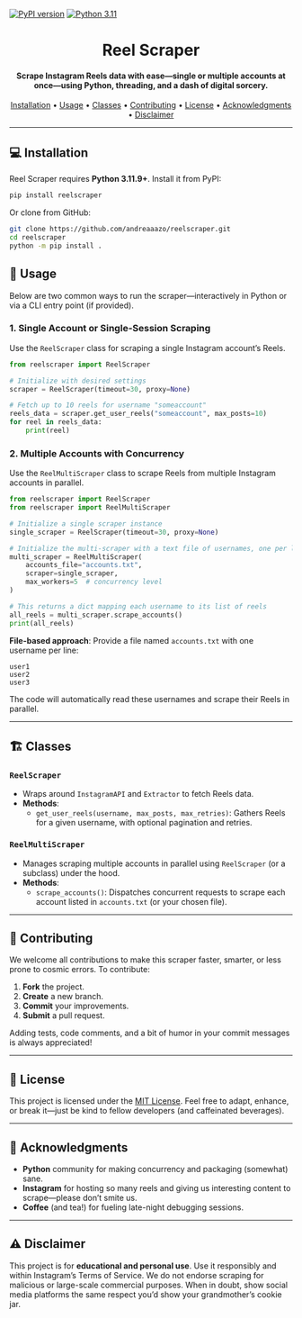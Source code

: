 [![PyPI version](https://img.shields.io/pypi/v/reelscraper.svg)](https://pypi.org/project/reelscraper/)
[![Python 3.11](https://github.com/andreaaazo/reelscraper/actions/workflows/tests.yml/badge.svg?branch=master)](https://github.com/andreaaazo/reelscraper/actions/workflows/tests.yml)

<h1 align="center">
  Reel Scraper
  <br>
</h1>

<h4 align="center">
Scrape Instagram Reels data with ease—single or multiple accounts at once—using Python, threading, and a dash of digital sorcery. 
</h4>

<p align="center">
  <a href="#-installation">Installation</a> •
  <a href="#-usage">Usage</a> •
  <a href="#-classes">Classes</a> •
  <a href="#-contributing">Contributing</a> •
  <a href="#-license">License</a> •
  <a href="#-acknowledgments">Acknowledgments</a> •
  <a href="#-disclaimer">Disclaimer</a>
</p>

---

## 💻 Installation

Reel Scraper requires **Python 3.11.9+**. Install it from PyPI:

```bash
pip install reelscraper
```

Or clone from GitHub:

```bash
git clone https://github.com/andreaaazo/reelscraper.git
cd reelscraper
python -m pip install .
```

## 🚀 Usage

Below are two common ways to run the scraper—interactively in Python or via a CLI entry point (if provided).

### 1. Single Account or Single-Session Scraping
Use the `ReelScraper` class for scraping a single Instagram account’s Reels.

```python
from reelscraper import ReelScraper

# Initialize with desired settings
scraper = ReelScraper(timeout=30, proxy=None)

# Fetch up to 10 reels for username "someaccount"
reels_data = scraper.get_user_reels("someaccount", max_posts=10)
for reel in reels_data:
    print(reel)
```

### 2. Multiple Accounts with Concurrency
Use the `ReelMultiScraper` class to scrape Reels from multiple Instagram accounts in parallel.

```python
from reelscraper import ReelScraper
from reelscraper import ReelMultiScraper

# Initialize a single scraper instance
single_scraper = ReelScraper(timeout=30, proxy=None)

# Initialize the multi-scraper with a text file of usernames, one per line
multi_scraper = ReelMultiScraper(
    accounts_file="accounts.txt",
    scraper=single_scraper,
    max_workers=5  # concurrency level
)

# This returns a dict mapping each username to its list of reels
all_reels = multi_scraper.scrape_accounts()
print(all_reels)
```

**File-based approach**: Provide a file named `accounts.txt` with one username per line:
```
user1
user2
user3
```
The code will automatically read these usernames and scrape their Reels in parallel.

---

## 🏗 Classes

### `ReelScraper`
- Wraps around `InstagramAPI` and `Extractor` to fetch Reels data.  
- **Methods**:
  - `get_user_reels(username, max_posts, max_retries)`: Gathers Reels for a given username, with optional pagination and retries.

### `ReelMultiScraper`
- Manages scraping multiple accounts in parallel using `ReelScraper` (or a subclass) under the hood.  
- **Methods**:
  - `scrape_accounts()`: Dispatches concurrent requests to scrape each account listed in `accounts.txt` (or your chosen file).

---

## 🤝 Contributing

We welcome all contributions to make this scraper faster, smarter, or less prone to cosmic errors. To contribute:

1. **Fork** the project.  
2. **Create** a new branch.  
3. **Commit** your improvements.  
4. **Submit** a pull request.  

Adding tests, code comments, and a bit of humor in your commit messages is always appreciated!

---

## 📄 License

This project is licensed under the [MIT License](https://github.com/andreaaazo/reelscraper/blob/master/LICENSE.txt). Feel free to adapt, enhance, or break it—just be kind to fellow developers (and caffeinated beverages).

---

## 🙏 Acknowledgments

- **Python** community for making concurrency and packaging (somewhat) sane.  
- **Instagram** for hosting so many reels and giving us interesting content to scrape—please don’t smite us.  
- **Coffee** (and tea!) for fueling late-night debugging sessions.

---

## ⚠ Disclaimer

This project is for **educational and personal use**. Use it responsibly and within Instagram’s Terms of Service. We do not endorse scraping for malicious or large-scale commercial purposes. When in doubt, show social media platforms the same respect you’d show your grandmother’s cookie jar.